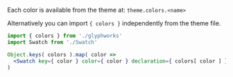 Each color is available from the theme at: `theme.colors.<name>`

Alternatively you can import `{ colors }` independently from the theme file.

```jsx noeditor
import { colors } from './glyphworks'
import Swatch from './Swatch'

Object.keys( colors ).map( color =>
  <Swatch key={ color } color={ color } declaration={ colors[ color ] } />
)
```
